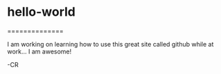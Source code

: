 # hello-world
==============

I am working on learning how to use this great site called github while at work... 
I am awesome!

-CR
